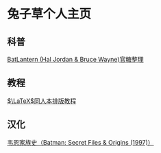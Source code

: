 # 兔子草个人主页

## 科普

[BatLantern (Hal Jordan & Bruce Wayne)官糖整理](batlantern/漫画互动总结.md)

## 教程

[$\LaTeX$同人本排版教程](同人本LaTeX排版教程.md)

## 汉化

[韦恩家族史（Batman: Secret Files & Origins (1997)）](translation/Wayne%20Family%20History/Wayne%20Family%20History.md)
